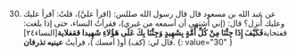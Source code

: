 30. عن عبد الله بن مسعود قال قال رسول الله صللس: (اقرأ عليَّ)، قلتُ: آقرأ عليك وعليك أُنزل؟ قال: (إني أشتهي أن أسمعه من غيري)، فقرأتُ النساء، حتى إذا بلغت: قفتحاية**فَكَيْفَ إِذَا جِئْنَا مِنْ كُلِّ أُمَّةٍ بِشَهِيدٍ وَجِئْنَا بِكَ عَلَى هَؤُلاءِ شَهِيدا ققفلاية**[النساء۲٤] قال لي: (كف) أو( أمسك )، فرأيتُ **عينيه تذرفان**.
{: value="30" }